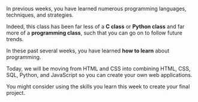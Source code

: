 In previous weeks, you have learned numerous programming languages, techniques, and strategies.

Indeed, this class has been far less of a __C class__ or __Python class__ and far more of a __programming class__, such that you can go on to follow future trends.

In these past several weeks, you have learned __how to learn__ about programming.

Today, we will be moving from HTML and CSS into combining HTML, CSS, SQL, Python, and JavaScript so you can create your own web applications.

You might consider using the skills you learn this week to create your final project.